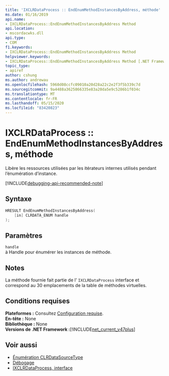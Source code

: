 ```yaml
---
title: 'IXCLRDataProcess :: EndEnumMethodInstancesByAddress, méthode'
ms.date: 01/16/2019
api.name:
- IXCLRDataProcess::EndEnumMethodInstancesByAddress Method
api.location:
- mscordacwks.dll
api.type:
- COM
f1.keywords:
- IXCLRDataProcess::EndEnumMethodInstancesByAddress Method
helpviewer.keywords:
- IXCLRDataProcess::EndEnumMethodInstancesByAddress Method [.NET Framework debugging]
topic_type:
- apiref
author: cshung
ms.author: andrewau
ms.openlocfilehash: 5960d08ccfc09010a20d28a22c2e2f3f5b339c7d
ms.sourcegitcommit: 9a4488a3625866335e83a20da5e9c5286b1f034c
ms.translationtype: MT
ms.contentlocale: fr-FR
ms.lasthandoff: 05/15/2020
ms.locfileid: "83420823"
---
```

# <a name="ixclrdataprocessendenummethodinstancesbyaddress-method"></a>IXCLRDataProcess :: EndEnumMethodInstancesByAddress, méthode

Libère les ressources utilisées par les itérateurs internes utilisés pendant l’énumération d’instance.

[!INCLUDE[debugging-api-recommended-note](../../../../includes/debugging-api-recommended-note.md)]

## <a name="syntax"></a>Syntaxe

```cpp
HRESULT EndEnumMethodInstancesByAddress(
    [in] CLRDATA_ENUM handle
);
```

## <a name="parameters"></a>Paramètres

`handle`\
à Handle pour énumérer les instances de méthode.

## <a name="remarks"></a>Notes

La méthode fournie fait partie de l' `IXCLRDataProcess` interface et correspond au 30 emplacements de la table de méthodes virtuelles.

## <a name="requirements"></a>Conditions requises

**Plateformes :** Consultez [Configuration requise](../../get-started/system-requirements.md).  
**En-tête :** None  
**Bibliothèque :** None  
**Versions de .NET Framework :**[!INCLUDE[net_current_v47plus](../../../../includes/net-current-v47plus.md)]  

## <a name="see-also"></a>Voir aussi

- [Énumération CLRDataSourceType](clrdatasourcetype-enumeration.md)
- [Débogage](index.md)
- [IXCLRDataProcess, interface](ixclrdataprocess-interface.md)
